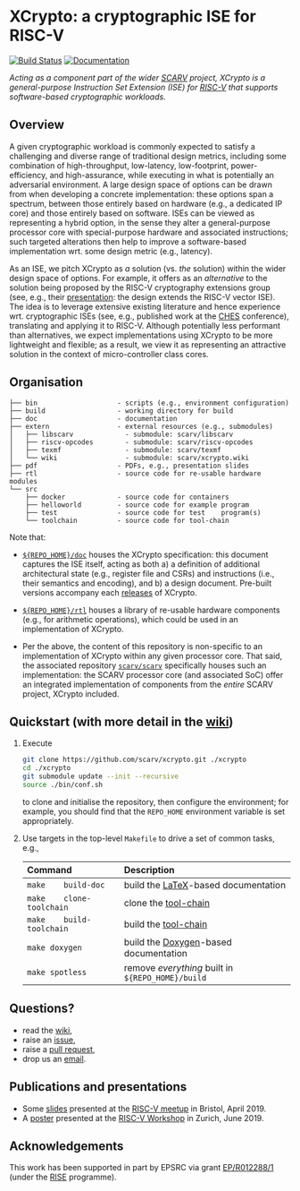 # XCrypto: a cryptographic ISE for RISC-V

<!--- -------------------------------------------------------------------- --->

[![Build Status](https://travis-ci.com/scarv/xcrypto.svg)](https://travis-ci.com/scarv/xcrypto)
[![Documentation](https://codedocs.xyz/scarv/xcrypto.svg)](https://codedocs.xyz/scarv/xcrypto)

<!--- -------------------------------------------------------------------- --->

*Acting as a component part of the wider
[SCARV](https://www.scarv.org)
project,
XCrypto is a general-purpose Instruction Set Extension (ISE) for
[RISC-V](https://riscv.org)
that supports software-based cryptographic workloads.*

<!--- -------------------------------------------------------------------- --->

## Overview

A given cryptographic workload is commonly expected to satisfy a 
challenging and diverse range of traditional design metrics, 
including some combination of high-throughput, low-latency, low-footprint, power-efficiency, and high-assurance,
while executing in what is potentially an adversarial environment.
A large design space of options can be drawn from when developing
a concrete implementation: these options span a spectrum, between 
those entirely based on hardware (e.g., a dedicated IP core)
and
those entirely based on software.
ISEs can be viewed as representing a hybrid option, in the sense 
they alter a general-purpose processor core with special-purpose 
hardware and associated instructions; such targeted alterations 
then help to improve a software-based implementation wrt. some
design metric (e.g., latency).

As an ISE, we pitch XCrypto as *a* solution (vs. *the* solution) 
within the wider design space of options.  For example, it offers
as an *alternative* to the solution being proposed by the RISC-V 
cryptography extensions group (see, e.g., their
[presentation](https://www.youtube.com/watch?v=dcW6a7SO2zE):
the design extends the RISC-V vector ISE).
The idea is to leverage extensive existing literature and hence
experience wrt. cryptographic ISEs (see, e.g., published work at
the
[CHES](https://dblp.uni-trier.de/db/conf/ches)
conference), translating and applying it to RISC-V.
Although potentially less performant than alternatives, we expect
implementations using XCrypto to be more lightweight and flexible; 
as a result, we view it as representing an attractive solution in
the context of micro-controller class cores.

<!--- -------------------------------------------------------------------- --->

## Organisation

```
├── bin                    - scripts (e.g., environment configuration)
├── build                  - working directory for build
├── doc                    - documentation
├── extern                 - external resources (e.g., submodules)
│   ├── libscarv             - submodule: scarv/libscarv
│   ├── riscv-opcodes        - submodule: scarv/riscv-opcodes
│   ├── texmf                - submodule: scarv/texmf
│   └── wiki                 - submodule: scarv/xcrypto.wiki
├── pdf                    - PDFs, e.g., presentation slides
├── rtl                    - source code for re-usable hardware modules
└── src
    ├── docker             - source code for containers
    ├── helloworld         - source code for example program
    ├── test               - source code for test    program(s)
    └── toolchain          - source code for tool-chain
```

Note that:

- [`${REPO_HOME}/doc`](./doc) 
  houses
  the XCrypto specification:
  this document captures the ISE itself, acting as both
  a) a definition of additional architectural 
     state
     (e.g., register file and CSRs)
     and
     instructions
     (i.e., their semantics and encoding),
     and
  b) a design document.
  Pre-built versions accompany each 
  [releases](https://github.com/scarv/xcrypto/releases)
  of XCrypto.

- [`${REPO_HOME}/rtl`](./rtl) 
  houses
  a library of re-usable hardware components (e.g., for arithmetic
  operations), which could be used in an implementation of XCrypto.

- Per the above, the content of this repository is non-specific to
  an implementation of XCrypto within any given processor core.
  That said, the associated repository
  [`scarv/scarv`](https://github.com/scarv/scarv)
  specifically houses such an implementation: the SCARV processor
  core (and associated SoC) offer an integrated implementation of
  components from the *entire* SCARV project, XCrypto included.
 
<!--- -------------------------------------------------------------------- --->

## Quickstart (with more detail in the [wiki](https://github.com/scarv/xcrypto/wiki))

1. Execute

   ```sh
   git clone https://github.com/scarv/xcrypto.git ./xcrypto
   cd ./xcrypto
   git submodule update --init --recursive
   source ./bin/conf.sh
   ```

   to clone and initialise the repository,
   then configure the environment;
   for example, you should find that the
   `REPO_HOME`
   environment variable is set appropriately.

2. Use targets in the top-level `Makefile` to drive a set of
   common tasks, e.g.,

   | Command                   | Description                                                                          |
   | :------------------------ | :----------------------------------------------------------------------------------- |
   | `make    build-doc`       | build the [LaTeX](https://www.latex-project.org)-based documentation                 |
   | `make    clone-toolchain` | clone the [tool-chain](https://github.com/scarv/xcrypto/wiki/Toolchain)              |
   | `make    build-toolchain` | build the [tool-chain](https://github.com/scarv/xcrypto/wiki/Toolchain)              |
   | `make doxygen`            | build the       [Doxygen](http://www.doxygen.nl)-based documentation                 |
   | `make spotless`           | remove *everything* built in `${REPO_HOME}/build`                                    |

<!--- -------------------------------------------------------------------- --->

## Questions?

- read the
  [wiki](https://github.com/scarv/xcrypto/wiki),
- raise an
  [issue](https://github.com/scarv/xcrypto/issues),
- raise a
  [pull request](https://github.com/scarv/xcrypto/pulls),
- drop us an 
  [email](mailto:info@scarv.org?subject=xcrypto).

<!--- -------------------------------------------------------------------- --->

## Publications and presentations

- Some
  [slides](./pdf/riscv-meetup-bristol-slides.pdf)
  presented at the
  [RISC-V meetup](https://www.meetup.com/Bristol-RISC-V-Meetup-Group)
  in Bristol, April 2019.
- A
  [poster](./pdf/zurich-workshop-poster.pdf)
  presented at the
  [RISC-V Workshop](https://riscv.org/2019/06/risc-v-workshop-zurich-proceedings)
  in  Zurich,  June 2019.

<!--- -------------------------------------------------------------------- --->

## Acknowledgements

This work has been supported in part
by EPSRC via grant
[EP/R012288/1](https://gow.epsrc.ukri.org/NGBOViewGrant.aspx?GrantRef=EP/R012288/1) (under the [RISE](http://www.ukrise.org) programme).

<!--- -------------------------------------------------------------------- --->
